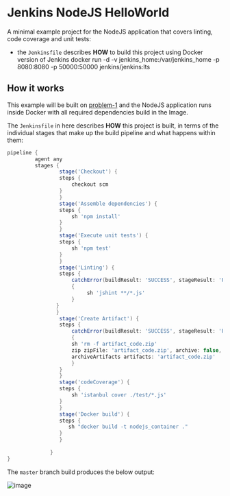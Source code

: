 
# Jenkins NodeJS HelloWorld

A minimal example project for the NodeJS application that covers linting, code coverage and unit tests:

 * the `Jenkinsfile` describes **HOW** to build this project using Docker version of Jenkins
docker run -d -v jenkins_home:/var/jenkins_home -p 8080:8080 -p 50000:50000 jenkins/jenkins:lts



## How it works

This example will be built on  [problem-1](https://github.com/masillam/Problem_1/blob/master/Dockerfile)  and the NodeJS application runs inside Docker with all required dependencies build in the Image.

The `Jenkinsfile` in here describes **HOW** this project is built, in terms of the individual stages that make up the build pipeline and what happens within them:

```groovy
pipeline {
         agent any
         stages {
                 stage('Checkout') {
                 steps {
                     checkout scm
                 }    
                 }     
                 stage('Assemble dependencies') {
                 steps {
                     sh 'npm install'
                 }
                 }
                 stage('Execute unit tests') {
                 steps {
                     sh 'npm test'
                 }
                 }
                 stage('Linting') {
                 steps {
                     catchError(buildResult: 'SUCCESS', stageResult: 'FAILURE')
                     {
                          sh 'jshint **/*.js' 
                     }
                }
                }  
                 stage('Create Artifact') {
                 steps {
                     catchError(buildResult: 'SUCCESS', stageResult: 'FAILURE')
                     {
                     sh 'rm -f artifact_code.zip'
                     zip zipFile: 'artifact_code.zip', archive: false, glob: '*.json,*.js'
                     archiveArtifacts artifacts: 'artifact_code.zip'
                     }
                 }
                 }
                 stage('codeCoverage') {
                 steps {
                     sh 'istanbul cover ./test/*.js'
                 }
                 }   
                 stage('Docker build') {
                 steps {
                    sh "docker build -t nodejs_container ."
                 }
                 } 
      
              }
}
```

The `master` branch build produces the below output:

![image](https://github.com/masillam/Problem_1/blob/master/Jenkins1.png)

